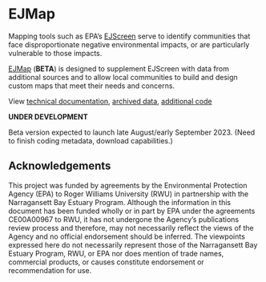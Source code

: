 # EJMap
Mapping tools such as EPA’s [EJScreen](https://www.epa.gov/ejscreen) serve to 
identify communities that face disproportionate negative environmental impacts, 
or are particularly vulnerable to those impacts. 

[EJMap](https://nbep.shinyapps.io/ejmap/) (**BETA**) is designed to supplement 
EJScreen with data from additional sources and to allow local communities to 
build and design custom maps that meet their needs and concerns.

View [technical documentation](https://narragansett-bay-estuary-program-nbep.hub.arcgis.com/documents/396d763941a34e57a2e6eebf05f82b8b/explore), 
[archived data](https://narragansett-bay-estuary-program-nbep.hub.arcgis.com/search?q=ejmap),
[additional code](https://github.com/NBEP/EJmap_prep)

**UNDER DEVELOPMENT**

Beta version expected to launch late August/early September 2023. (Need to 
finish coding metadata, download capabilities.)

## Acknowledgements
This project was funded by agreements by the Environmental Protection Agency 
(EPA) to Roger Williams University (RWU) in partnership with the Narragansett 
Bay Estuary Program. Although the information in this document has been funded 
wholly or in part by EPA under the agreements CE00A00967 to RWU, it has not 
undergone the Agency’s publications review process and therefore, may not 
necessarily reflect the views of the Agency and no official endorsement should 
be inferred. The viewpoints expressed here do not necessarily represent those of
the Narragansett Bay Estuary Program, RWU, or EPA nor does mention of trade 
names, commercial products, or causes constitute endorsement or recommendation 
for use.
